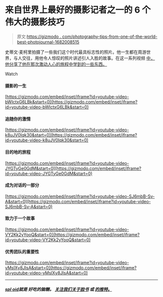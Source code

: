 # 来自世界上最好的摄影记者之一的 6 个伟大的摄影技巧

> 原文:[https://gizmodo . com/photography-tips-from-one-of-the-world-best-photojournal-1682008515](https://gizmodo.com/photography-tips-from-one-of-the-worlds-best-photojourn-1682008515)

史蒂文·麦柯里拍摄了一些我们这个时代最具标志性的照片。他一生都在周游世界，与人交往，用他令人惊叹的照片讲述引人入胜的故事。在这一系列视频 [中，他分享了他在那次激动人心的旅程中学到的一些东西。](http://petapixel.com/2015/01/26/words-wisdom-photographers-renowned-photojournalist-steve-mccurry/)

Watch

#### 摄影的一生

 [https://gizmodo.com/embed/inset/iframe?id=youtube-video-bWIctxG6LBk&start=0](https://gizmodo.com/embed/inset/iframe?id=youtube-video-bWIctxG6LBk&start=0) 

#### 追随你的激情

 [https://gizmodo.com/embed/inset/iframe?id=youtube-video-k8uJV0Iqk30&start=0](https://gizmodo.com/embed/inset/iframe?id=youtube-video-k8uJV0Iqk30&start=0) 

#### 目的地的旅程

 [https://gizmodo.com/embed/inset/iframe?id=youtube-video-JYGTyGe0GdM&start=0](https://gizmodo.com/embed/inset/iframe?id=youtube-video-JYGTyGe0GdM&start=0) 

#### 成为对话的一部分

 [https://gizmodo.com/embed/inset/iframe?id=youtube-video-SJ6mbB-Sv-A&start=0](https://gizmodo.com/embed/inset/iframe?id=youtube-video-SJ6mbB-Sv-A&start=0) 

#### 致力于一个故事

 [https://gizmodo.com/embed/inset/iframe?id=youtube-video-VY2Kk2yYooQ&start=0](https://gizmodo.com/embed/inset/iframe?id=youtube-video-VY2Kk2yYooQ&start=0) 

#### 优秀团队的重要性

 [https://gizmodo.com/embed/inset/iframe?id=youtube-video-yMsIXy8JIsA&start=0](https://gizmodo.com/embed/inset/iframe?id=youtube-video-yMsIXy8JIsA&start=0) 

* * *

#### [*spl oid*](http://gizmodo.com/this-is-the-new-sploid-the-new-blog-from-gawker-media-1480428170)*就是* *好吃的脑糖。* [*关注我们关于脸书*](https://www.facebook.com/sploidbook) *或* [*的推特。*](http://twitter.com/sploid)